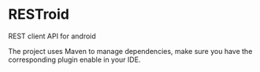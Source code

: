 RESTroid
========

REST client API for android


The project uses Maven to manage dependencies, make sure you have the corresponding plugin enable in your IDE.
